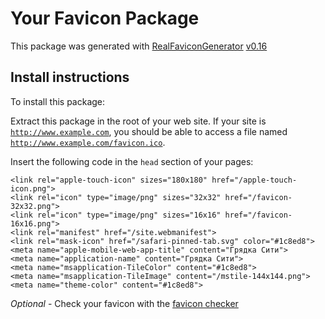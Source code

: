 # Your Favicon Package

This package was generated with [RealFaviconGenerator](https://realfavicongenerator.net/) [v0.16](https://realfavicongenerator.net/change_log#v0.16)

## Install instructions

To install this package:

Extract this package in the root of your web site. If your site is <code>http://www.example.com</code>, you should be able to access a file named <code>http://www.example.com/favicon.ico</code>.

Insert the following code in the `head` section of your pages:

    <link rel="apple-touch-icon" sizes="180x180" href="/apple-touch-icon.png">
    <link rel="icon" type="image/png" sizes="32x32" href="/favicon-32x32.png">
    <link rel="icon" type="image/png" sizes="16x16" href="/favicon-16x16.png">
    <link rel="manifest" href="/site.webmanifest">
    <link rel="mask-icon" href="/safari-pinned-tab.svg" color="#1c8ed8">
    <meta name="apple-mobile-web-app-title" content="Грядка Сити">
    <meta name="application-name" content="Грядка Сити">
    <meta name="msapplication-TileColor" content="#1c8ed8">
    <meta name="msapplication-TileImage" content="/mstile-144x144.png">
    <meta name="theme-color" content="#1c8ed8">

*Optional* - Check your favicon with the [favicon checker](https://realfavicongenerator.net/favicon_checker)